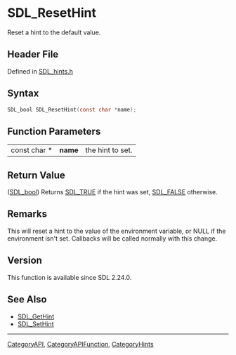 # SDL_ResetHint

Reset a hint to the default value.

## Header File

Defined in [SDL_hints.h](https://github.com/libsdl-org/SDL/blob/SDL2/include/SDL_hints.h)

## Syntax

```c
SDL_bool SDL_ResetHint(const char *name);
```

## Function Parameters

|              |          |                  |
| ------------ | -------- | ---------------- |
| const char * | **name** | the hint to set. |

## Return Value

([SDL_bool](SDL_bool)) Returns [SDL_TRUE](SDL_TRUE) if the hint was set,
[SDL_FALSE](SDL_FALSE) otherwise.

## Remarks

This will reset a hint to the value of the environment variable, or NULL if
the environment isn't set. Callbacks will be called normally with this
change.

## Version

This function is available since SDL 2.24.0.

## See Also

- [SDL_GetHint](SDL_GetHint)
- [SDL_SetHint](SDL_SetHint)






----
[CategoryAPI](CategoryAPI), [CategoryAPIFunction](CategoryAPIFunction), [CategoryHints](CategoryHints)

